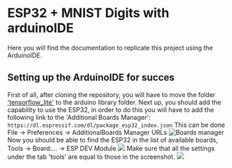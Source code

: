 # ESP32 + MNIST Digits with arduinoIDE
Here you will find the documentation to replicate this project using the ArduinoIDE. 

## Setting up the ArduinoIDE for succes
First of all, after cloning the repository, you will have to move the folder ['tensorflow_lite'](https://github.com/sizingservers/Demo.TFLite/tree/master/arduinoide/tensorflow_lite) to the arduino library folder.
Next up, you should add the capability to use the ESP32, in order to do this you will have to add the following link to the 'Additional Boards Manager':
`https://dl.espressif.com/dl/package_esp32_index.json`
This can be done File -> Preferences -> AdditionalBoards Manager URLs
![Boards manager](https://i.imgur.com/KSvrlPE.png)
Now you should be able to find the ESP32 in the list of available boards, Tools -> Board:... -> ESP DEV Module
![](https://i.imgur.com/m7tuNUe.png)
Make sure that all the settings under the tab 'tools' are equal to those in the screenshot.
![](https://i.imgur.com/G3Tp85O.png)
